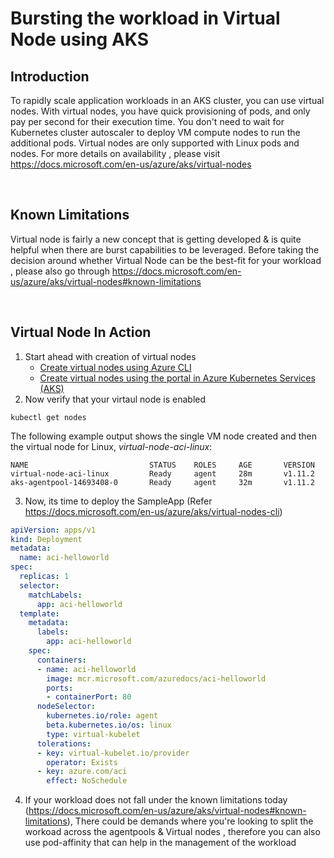 # Bursting the workload in Virtual Node using AKS

## Introduction

To rapidly scale application workloads in an AKS cluster, you can use virtual nodes. With virtual nodes, you have quick provisioning of pods, and only pay per second for their execution time. You don't need to wait for Kubernetes cluster autoscaler to deploy VM compute nodes to run the additional pods. Virtual nodes are only supported with Linux pods and nodes. For more details on availability , please visit https://docs.microsoft.com/en-us/azure/aks/virtual-nodes

<br/>

## Known Limitations

Virtual node is fairly a new concept that is getting developed & is quite helpful when there are burst capabilities to be leveraged. Before taking the decision around whether Virtual Node can be the best-fit for your workload , please also go through https://docs.microsoft.com/en-us/azure/aks/virtual-nodes#known-limitations

<br/>

## Virtual Node In Action

1. Start ahead with creation of virtual nodes 
    - [Create virtual nodes using Azure CLI](https://docs.microsoft.com/en-us/azure/aks/virtual-nodes-cli)
    - [Create virtual nodes using the portal in Azure Kubernetes Services (AKS)](https://docs.microsoft.com/en-us/azure/aks/virtual-nodes-portal)
2. Now verify that your virtaul node is enabled
```console
kubectl get nodes
```

The following example output shows the single VM node created and then the virtual node for Linux, *virtual-node-aci-linux*:

```output
NAME                           STATUS    ROLES     AGE       VERSION
virtual-node-aci-linux         Ready     agent     28m       v1.11.2
aks-agentpool-14693408-0       Ready     agent     32m       v1.11.2
```

3. Now, its time to deploy the SampleApp (Refer https://docs.microsoft.com/en-us/azure/aks/virtual-nodes-cli)
```yaml
apiVersion: apps/v1
kind: Deployment
metadata:
  name: aci-helloworld
spec:
  replicas: 1
  selector:
    matchLabels:
      app: aci-helloworld
  template:
    metadata:
      labels:
        app: aci-helloworld
    spec:
      containers:
      - name: aci-helloworld
        image: mcr.microsoft.com/azuredocs/aci-helloworld
        ports:
        - containerPort: 80
      nodeSelector:
        kubernetes.io/role: agent
        beta.kubernetes.io/os: linux
        type: virtual-kubelet
      tolerations:
      - key: virtual-kubelet.io/provider
        operator: Exists
      - key: azure.com/aci
        effect: NoSchedule
```

4. If your workload does not fall under the known limitations today (https://docs.microsoft.com/en-us/azure/aks/virtual-nodes#known-limitations), There could be demands where you're looking to split the workoad across the agentpools & Virtual nodes  , therefore you can also use pod-affinity that can help in the management of the workload


